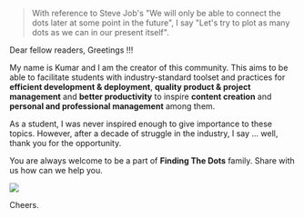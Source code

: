
> With reference to Steve Job's "We will only be able to connect the dots later at some point in the future", I say "Let's try to plot as many dots as we can in our present itself".


Dear fellow readers, Greetings !!!

My name is Kumar and I am the creator of this community. This aims to be able to facilitate students with industry-standard toolset and practices for **efficient development & deployment**, **quality product & project management** and **better productivity** to inspire **content creation** and **personal and professional management** among them.

As a student, I was never inspired enough to give importance to these topics. However, after a decade of struggle in the industry, I say ... well, thank you for the opportunity.

You are always welcome to be a part of **Finding The Dots** family. Share with us how can we help you.

[<img src="https://img.shields.io/badge/slack-join%20us%20now-purple.svg?logo=slack">](https://join.slack.com/t/findingthedots/shared_invite/enQtOTY2ODI3MDE2Njk1LTBkODY0NjBjZWVhNTFjZjVlOTc5ZGZlMDdlNTgzNjlmNzQ5YmVhNmZlOTE3YWRjZWRhYWI2OGNiZDJkNWZhY2I)

Cheers.
